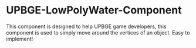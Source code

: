 # UPBGE-LowPolyWater-Component

This component is designed to help UPBGE game developers, this component is used to simply move around the vertices of an object. Easy to implement!
